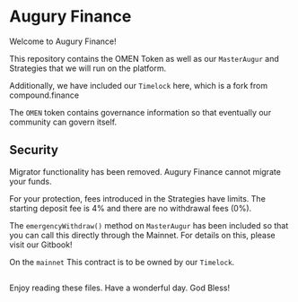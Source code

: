 # Augury Finance

Welcome to Augury Finance!

This repository contains the OMEN Token as well as our `MasterAugur` and Strategies that we will run on the platform.

Additionally, we have included our `Timelock` here, which is a fork from compound.finance

The `OMEN` token contains governance information so that eventually our community can govern itself.


## Security

Migrator functionality has been removed. Augury Finance cannot migrate your funds.

For your protection, fees introduced in the Strategies have limits. The starting deposit fee is 4% and there are no withdrawal fees (0%).

The `emergencyWithdraw()` method on `MasterAugur` has been included so that you can call this directly through the Mainnet. For details on this, please visit our Gitbook!

On the `mainnet` This contract is to be owned by our `Timelock`.



##

Enjoy reading these files. Have a wonderful day. God Bless!